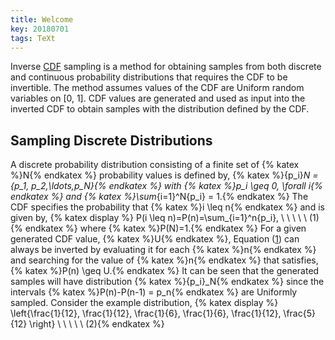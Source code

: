 ```yaml
---
title: Welcome
key: 20180701
tags: TeXt
---
```


Inverse [CDF](https://en.wikipedia.org/wiki/Cumulative_distribution_function) sampling is a method for obtaining samples from both discrete and continuous probability distributions that requires the CDF to be invertible. The method assumes values of the CDF are Uniform random variables on [0, 1]. CDF values are generated and used as input into the inverted CDF to obtain samples with the distribution defined by the CDF.  <h2>Sampling Discrete Distributions</h2>   A discrete probability distribution consisting of a finite set of {% katex %}N{% endkatex %} probability values is defined by, {% katex %}\{p_i\}_N = \{p_1, p_2,\ldots,p_N\}{% endkatex %} with {% katex %}p_i \geq 0, \forall i{% endkatex %} and {% katex %}\sum_{i=1}^N{p_i} = 1.{% endkatex %} The CDF specifies the probability that {% katex %}i \leq n{% endkatex %} and is given by, <a name="eqdiscrete_cdf">
{% katex display %}  P(i \leq n)=P(n)=\sum_{i=1}^n{p_i}, \ \ \ \ \ (1){% endkatex %}
</a> where {% katex %}P(N)=1.{% endkatex %} For a given generated CDF value, {% katex %}U{% endkatex %}, Equation (<a href="#eqdiscrete_cdf">1</a>) can always be inverted by evaluating it for each {% katex %}n{% endkatex %} and searching for the value of {% katex %}n{% endkatex %} that satisfies, {% katex %}P(n) \geq U.{% endkatex %} It can be seen that the generated samples will have distribution {% katex %}\{p_i\}_N{% endkatex %} since the intervals {% katex %}P(n)-P(n-1) = p_n{% endkatex %} are Uniformly sampled. Consider the example distribution, <a name="eqdiscrete">
{% katex display %} \left\{\frac{1}{12}, \frac{1}{12}, \frac{1}{6}, \frac{1}{6}, \frac{1}{12}, \frac{5}{12} \right\}  \ \ \ \ \ (2){% endkatex %}
